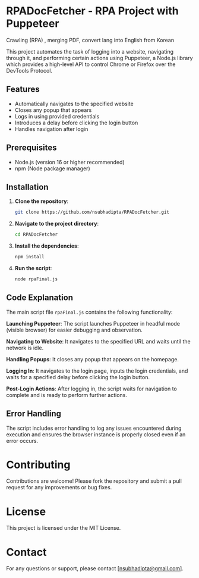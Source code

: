 # RPADocFetcher - RPA Project with Puppeteer

Crawling (RPA) ,  merging PDF, convert lang into English from Korean

This project automates the task of logging into a website, navigating through it, and performing certain actions using Puppeteer, a Node.js library which provides a high-level API to control Chrome or Firefox over the DevTools Protocol.

## Features

- Automatically navigates to the specified website
- Closes any popup that appears
- Logs in using provided credentials
- Introduces a delay before clicking the login button
- Handles navigation after login

## Prerequisites

- Node.js (version 16 or higher recommended)
- npm (Node package manager)

## Installation

1. **Clone the repository**:

   ```sh
   git clone https://github.com/nsubhadipta/RPADocFetcher.git
2. **Navigate to the project directory**:

   ```sh
   cd RPADocFetcher
3. **Install the dependencies**:

   ```sh
   npm install
4. **Run the script**:

   ```sh
   node rpaFinal.js
## Code Explanation

The main script file ``rpaFinal.js`` contains the following functionality:

**Launching Puppeteer**: The script launches Puppeteer in headful mode (visible browser) for easier debugging and observation.

**Navigating to Website**: It navigates to the specified URL and waits until the network is idle.

**Handling Popups**: It closes any popup that appears on the homepage.

**Logging In**: It navigates to the login page, inputs the login credentials, and waits for a specified delay before clicking the login button.

**Post-Login Actions**: After logging in, the script waits for navigation to complete and is ready to perform further actions.

## Error Handling

The script includes error handling to log any issues encountered during execution and ensures the browser instance is properly closed even if an error occurs.

# Contributing
Contributions are welcome! Please fork the repository and submit a pull request for any improvements or bug fixes.

# License
This project is licensed under the MIT License.

# Contact
For any questions or support, please contact [nsubhadipta@gmail.com].